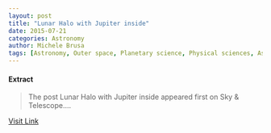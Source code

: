 ```yaml
---
layout: post
title: "Lunar Halo with Jupiter inside"
date: 2015-07-21
categories: Astronomy
author: Michele Brusa
tags: [Astronomy, Outer space, Planetary science, Physical sciences, Astronomical objects, Space science, Solar System, Planets of the Solar System, Bodies of the Solar System, Planets]
---
```





#### Extract
>The post Lunar Halo with Jupiter inside appeared first on Sky &amp; Telescope....



[Visit Link](http://www.skyandtelescope.com/online-gallery/lunar-halo-jupiter-inside/)



